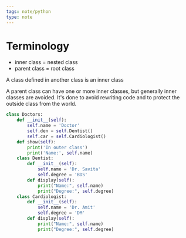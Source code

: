 ```yaml
---
tags: note/python
type: note
---
```

# Terminology
- inner class = nested class
- parent class = root class

A class defined in another class is an inner class

A parent class can have one or more inner classes, but generally inner classes are avoided. It's done to avoid rewriting code and to protect the outside class from the world. 

```python
class Doctors:
	def __init__(self):
		self.name = 'Doctor'
		self.den = self.Dentist()
		self.car = self.Cardiologist()
	def show(self):
		print('In outer class')
		print('Name:', self.name)
	class Dentist:
		def __init__(self):
			self.name = 'Dr. Savita'
			self.degree = 'BDS'
		def display(self):
			print("Name:", self.name)
			print("Degree:", self.degree)
	class Cardiologist:
		def __init__(self):
			self.name = 'Dr. Amit'
			self.degree = 'DM'
		def display(self):
			print("Name:", self.name)
			print("Degree:", self.degree)
```